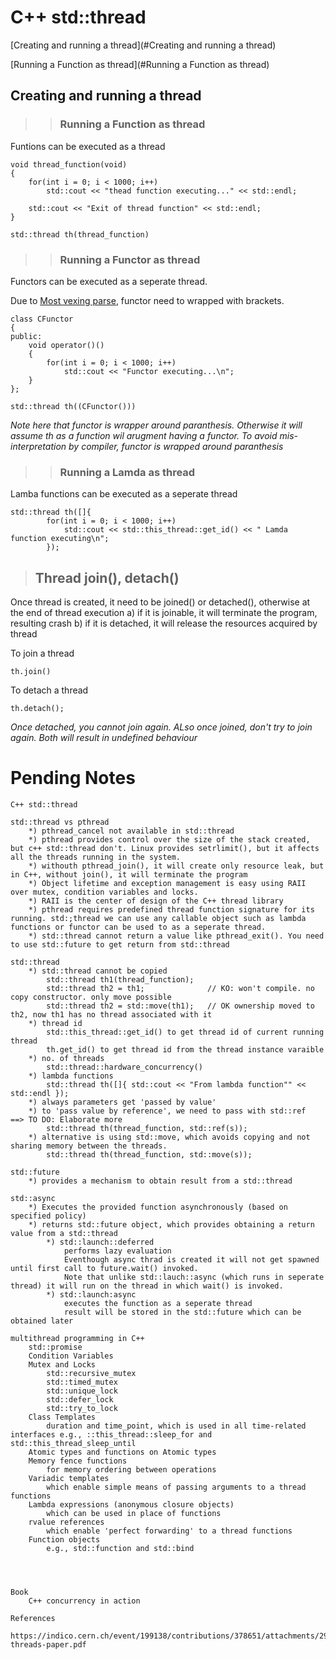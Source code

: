 # C++ std::thread

[Creating and running a thread](#Creating and running a thread)

[Running a Function as thread](#Running a Function as thread)

 ## Creating and running a thread

>> ### Running a Function as thread
Funtions can be executed as a thread

```
void thread_function(void)
{
	for(int i = 0; i < 1000; i++)
		std::cout << "thead function executing..." << std::endl;

	std::cout << "Exit of thread function" << std::endl;
}

std::thread th(thread_function)
```

>> ### Running a Functor as thread
Functors can be executed as a seperate thread.

Due to [Most vexing parse](https://en.wikipedia.org/wiki/Most_vexing_parse), functor need to wrapped with brackets.


```
class CFunctor
{
public:
	void operator()()
	{
		for(int i = 0; i < 1000; i++)
			std::cout << "Functor executing...\n";
	}
};

std::thread th((CFunctor()))
```

*Note here that functor is wrapper around paranthesis. Otherwise it will assume th as a function wil arugment having a functor. To avoid mis-interpretation by compiler, functor is wrapped around paranthesis*

>> ### Running a Lamda as thread
Lamba functions can be executed as a seperate thread

```
std::thread th([]{
		for(int i = 0; i < 1000; i++)
			std::cout << std::this_thread::get_id() << " Lamda function executing\n";
		});
```

> ## Thread join(), detach()

Once thread is created, it need to be joined() or detached(), otherwise at the end of thread execution
a) if it is joinable, it will terminate the program, resulting crash
b) if it is detached, it will release the resources acquired by thread


To join a thread
```
th.join()
```

To detach a thread
```
th.detach();
```

*Once detached, you cannot join again. ALso once joined, don't try to join again. Both will result in undefined behaviour*



# Pending Notes

```
C++ std::thread

std::thread vs pthread
	*) pthread_cancel not available in std::thread
	*) pthread provides control over the size of the stack created, but c++ std::thread don't. Linux provides setrlimit(), but it affects all the threads running in the system.
	*) withouth pthread_join(), it will create only resource leak, but in C++, without join(), it will terminate the program
	*) Object lifetime and exception management is easy using RAII over mutex, condition variables and locks.
	*) RAII is the center of design of the C++ thread library
	*) pthread requires predefined thread function signature for its running. std:;thread we can use any callable object such as lambda functions or functor can be used to as a seperate thread.
	*) std::thread cannot return a value like pthread_exit(). You need to use std::future to get return from std::thread

std::thread
	*) std::thread cannot be copied
		std::thread th1(thread_function);
		std::thread th2 = th1;				// KO: won't compile. no copy constructor. only move possible
		std::thread th2 = std::move(th1);	// OK ownership moved to th2, now th1 has no thread associated with it
	*) thread id
		std::this_thread::get_id() to get thread id of current running thread
		th.get_id() to get thread id from the thread instance varaible
	*) no. of threads
		std::thread::hardware_concurrency()
	*) lambda functions
		std::thread th([]{ std::cout << "From lambda function"" << std::endl });
	*) always parameters get 'passed by value'
	*) to 'pass value by reference', we need to pass with std::ref 	==> TO DO: Elaborate more
		std::thread th(thread_function, std::ref(s));
	*) alternative is using std::move, which avoids copying and not sharing memory between the threads.
		std::thread th(thread_function, std::move(s));

std::future
	*) provides a mechanism to obtain result from a std::thread

std::async
	*) Executes the provided function asynchronously (based on specified policy)
	*) returns std::future object, which provides obtaining a return value from a std::thread
		*) std::launch::deferred
			performs lazy evaluation
			Eventhough async thrad is created it will not get spawned until first call to future.wait() invoked.
			Note that unlike std::lauch::async (which runs in seperate thread) it will run on the thread in which wait() is invoked.
		*) std::launch:async
			executes the function as a seperate thread
			result will be stored in the std::future which can be obtained later

multithread programming in C++
	std::promise
	Condition Variables
	Mutex and Locks
		std::recursive_mutex
		std::timed_mutex
		std::unique_lock
		std::defer_lock
		std::try_to_lock
	Class Templates
		duration and time_point, which is used in all time-related interfaces e.g., ::this_thread::sleep_for and std::this_thread_sleep_until
	Atomic types and functions on Atomic types
	Memory fence functions
		for memory ordering between operations
	Variadic templates
		which enable simple means of passing arguments to a thread functions
	Lambda expressions (anonymous closure objects)
		which can be used in place of functions
	rvalue references
		which enable 'perfect forwarding' to a thread functions
	Function objects
		e.g., std::function and std::bind

		

		
Book
	C++ concurrency in action
	
References
	https://indico.cern.ch/event/199138/contributions/378651/attachments/295442/412882/c11-threads-paper.pdf
```